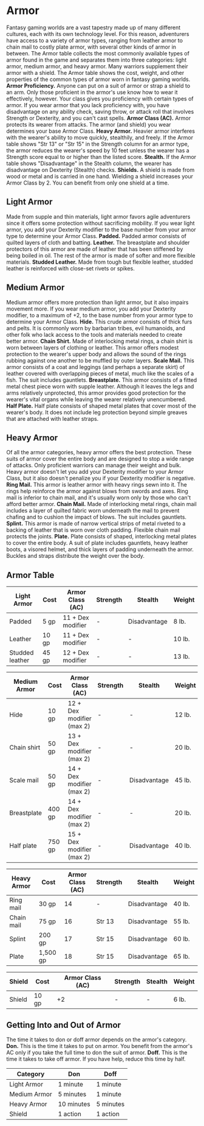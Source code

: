 # Armor
Fantasy gaming worlds are a vast tapestry made up of many different cultures, each with its own technology level. For this reason, adventurers have access to a variety of armor types, ranging from leather armor to chain mail to costly plate armor, with several other kinds of armor in between. The Armor table collects the most commonly available types of armor found in the game and separates them into three categories: light armor, medium armor, and heavy armor. Many warriors supplement their armor with a shield.
The Armor table shows the cost, weight, and other properties of the common types of armor worn in fantasy gaming worlds.
**Armor Proficiency.** Anyone can put on a suit of armor or strap a shield to an arm. Only those proficient in the armor's use know how to wear it effectively, however. Your class gives you proficiency with certain types of armor. If you wear armor that you lack proficiency with, you have disadvantage on any ability check, saving throw, or attack roll that involves Strength or Dexterity, and you can't cast spells.
**Armor Class (AC).** Armor protects its wearer from attacks. The armor (and shield) you wear determines your base Armor Class.
**Heavy Armor.** Heavier armor interferes with the wearer's ability to move quickly, stealthily, and freely. If the Armor table shows "Str 13" or "Str 15" in the Strength column for an armor type, the armor reduces the wearer's speed by 10 feet unless the wearer has a Strength score equal to or higher than the listed score.
**Stealth.** If the Armor table shows "Disadvantage" in the Stealth column, the wearer has disadvantage on Dexterity (Stealth) checks.
**Shields.** A shield is made from wood or metal and is carried in one hand. Wielding a shield increases your Armor Class by 2. You can benefit from only one shield at a time.

## Light Armor
Made from supple and thin materials, light armor favors agile adventurers since it offers some protection without sacrificing mobility. If you wear light armor, you add your Dexterity modifier to the base number from your armor type to determine your Armor Class.
**Padded.** Padded armor consists of quilted layers of cloth and batting.
**Leather.** The breastplate and shoulder protectors of this armor are made of leather that has been stiffened by being boiled in oil. The rest of the armor is made of softer and more flexible materials.
**Studded Leather.** Made from tough but flexible leather, studded leather is reinforced with close-set rivets or spikes.

## Medium Armor
Medium armor offers more protection than light armor, but it also impairs movement more. If you wear medium armor, you add your Dexterity modifier, to a maximum of +2, to the base number from your armor type to determine your Armor Class.
**Hide.** This crude armor consists of thick furs and pelts. It is commonly worn by barbarian tribes, evil humanoids, and other folk who lack access to the tools and materials needed to create better armor.
**Chain Shirt.** Made of interlocking metal rings, a chain shirt is worn between layers of clothing or leather. This armor offers modest protection to the wearer's upper body and allows the sound of the rings rubbing against one another to be muffled by outer layers.
**Scale Mail.** This armor consists of a coat and leggings (and perhaps a separate skirt) of leather covered with overlapping pieces of metal, much like the scales of a fish. The suit includes gauntlets.
**Breastplate.** This armor consists of a fitted metal chest piece worn with supple leather. Although it leaves the legs and arms relatively unprotected, this armor provides good protection for the wearer's vital organs while leaving the wearer relatively unencumbered.
**Half Plate.** Half plate consists of shaped metal plates that cover most of the wearer's body. It does not include leg protection beyond simple greaves that are attached with leather straps.

## Heavy Armor
Of all the armor categories, heavy armor offers the best protection. These suits of armor cover the entire body and are designed to stop a wide range of attacks. Only proficient warriors can manage their weight and bulk.
Heavy armor doesn't let you add your Dexterity modifier to your Armor Class, but it also doesn't penalize you if your Dexterity modifier is negative.
**Ring Mail.** This armor is leather armor with heavy rings sewn into it. The rings help reinforce the armor against blows from swords and axes. Ring mail is inferior to chain mail, and it's usually worn only by those who can't afford better armor.
**Chain Mail.** Made of interlocking metal rings, chain mail includes a layer of quilted fabric worn underneath the mail to prevent chafing and to cushion the impact of blows. The suit includes gauntlets.
**Splint.** This armor is made of narrow vertical strips of metal riveted to a backing of leather that is worn over cloth padding. Flexible chain mail protects the joints.
**Plate.** Plate consists of shaped, interlocking metal plates to cover the entire body. A suit of plate includes gauntlets, heavy leather boots, a visored helmet, and thick layers of padding underneath the armor. Buckles and straps distribute the weight over the body.


## Armor Table
| Light Armor     | Cost   | Armor Class (AC)  | Strength  | Stealth       | Weight |
|-----------------|--------|-------------------|-----------|---------------|--------|
| Padded          | 5 gp   | 11 + Dex modifier | -         | Disadvantage  | 8 lb.  |
| Leather         | 10 gp  | 11 + Dex modifier | -         | -             | 10 lb. |
| Studded leather | 45 gp  | 12 + Dex modifier | -         | -             | 13 lb. |

| Medium Armor    | Cost   | Armor Class (AC)          | Strength  | Stealth       | Weight |
|-----------------|--------|---------------------------|-----------|---------------|--------|
| Hide            | 10 gp  | 12 + Dex modifier (max 2) | -         | -             | 12 lb. |
| Chain shirt     | 50 gp  | 13 + Dex modifier (max 2) | -         | -             | 20 lb. |
| Scale mail      | 50 gp  | 14 + Dex modifier (max 2) | -         | Disadvantage  | 45 lb. |
| Breastplate     | 400 gp | 14 + Dex modifier (max 2) | -         | -             | 20 lb. |
| Half plate      | 750 gp | 15 + Dex modifier (max 2) | -         | Disadvantage  | 40 lb. |

| Heavy  Armor    | Cost     | Armor Class (AC) | Strength  | Stealth       | Weight |
|-----------------|----------|------------------|-----------|---------------|--------|
| Ring mail       | 30 gp    | 14               | -         | Disadvantage  | 40 lb. |
| Chain mail      | 75 gp    | 16               | Str 13    | Disadvantage  | 55 lb. |
| Splint          | 200 gp   | 17               | Str 15    | Disadvantage  | 60 lb. |
| Plate           | 1,500 gp | 18               | Str 15    | Disadvantage  | 65 lb. |

| Shield          | Cost     | Armor Class (AC) | Strength  | Stealth       | Weight |
|-----------------|----------|------------------|-----------|---------------|--------|
| Shield          | 10 gp    | +2               | -         | -             | 6  lb. |

## Getting Into and Out of Armor
The time it takes to don or doff armor depends on the armor's category.
**Don.** This is the time it takes to put on armor. You benefit from the armor's AC only if you take the full time to don the suit of armor.
**Doff.** This is the time it takes to take off armor. If you have help, reduce this time by half.

| Category      | Don        | Doff      |
|---------------|------------|-----------|
| Light Armor   | 1 minute   | 1 minute  |
| Medium Armor  | 5 minutes  | 1 minute  |
| Heavy Armor   | 10 minutes | 5 minutes |
| Shield        | 1 action   | 1 action  |

